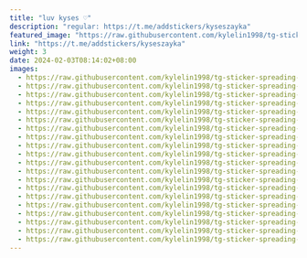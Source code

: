```yaml
---
title: "luv kyses ♡"
description: "regular: https://t.me/addstickers/kyseszayka"
featured_image: "https://raw.githubusercontent.com/kylelin1998/tg-sticker-spreading-worldwide-images/main/img/1da1090b-0858-4c54-a5db-cdab02855f9c.jpg"
link: "https://t.me/addstickers/kyseszayka"
weight: 3
date: 2024-02-03T08:14:02+08:00
images:
  - https://raw.githubusercontent.com/kylelin1998/tg-sticker-spreading-worldwide-images/main/img/1da1090b-0858-4c54-a5db-cdab02855f9c.jpg
  - https://raw.githubusercontent.com/kylelin1998/tg-sticker-spreading-worldwide-images/main/img/5c74cd63-04c8-4226-90ac-955113432dd8.jpg
  - https://raw.githubusercontent.com/kylelin1998/tg-sticker-spreading-worldwide-images/main/img/e723caa0-2366-4683-b1e9-0bec4ea1ae91.jpg
  - https://raw.githubusercontent.com/kylelin1998/tg-sticker-spreading-worldwide-images/main/img/6a521ed9-3029-4ff6-8fa8-f19042d58d11.jpg
  - https://raw.githubusercontent.com/kylelin1998/tg-sticker-spreading-worldwide-images/main/img/a7b9e609-66f9-43cd-8237-9ee6cfbdfdc1.jpg
  - https://raw.githubusercontent.com/kylelin1998/tg-sticker-spreading-worldwide-images/main/img/764ed6a2-0787-4661-b5ed-b68801c1dc01.jpg
  - https://raw.githubusercontent.com/kylelin1998/tg-sticker-spreading-worldwide-images/main/img/8ba4352d-64b6-4f01-8f84-117834c3530c.jpg
  - https://raw.githubusercontent.com/kylelin1998/tg-sticker-spreading-worldwide-images/main/img/d84d0e01-f261-464b-8286-2fb6c2f81449.jpg
  - https://raw.githubusercontent.com/kylelin1998/tg-sticker-spreading-worldwide-images/main/img/256d9204-b7b9-4d2b-9c7c-a88b195b582f.jpg
  - https://raw.githubusercontent.com/kylelin1998/tg-sticker-spreading-worldwide-images/main/img/7e334a45-5346-43f4-add9-2661434c933a.jpg
  - https://raw.githubusercontent.com/kylelin1998/tg-sticker-spreading-worldwide-images/main/img/b104e850-6dd0-49e1-9fc1-c1577d2f9792.jpg
  - https://raw.githubusercontent.com/kylelin1998/tg-sticker-spreading-worldwide-images/main/img/26582b69-955d-4cf7-aab2-7c1922b205cd.jpg
  - https://raw.githubusercontent.com/kylelin1998/tg-sticker-spreading-worldwide-images/main/img/2f3d83fc-376f-4b03-88a5-c853ab1df6af.jpg
  - https://raw.githubusercontent.com/kylelin1998/tg-sticker-spreading-worldwide-images/main/img/73c6c95f-ebb5-4377-8185-1fb173e9f25b.jpg
  - https://raw.githubusercontent.com/kylelin1998/tg-sticker-spreading-worldwide-images/main/img/b66da397-d2eb-4084-996d-7691e5acd42d.jpg
  - https://raw.githubusercontent.com/kylelin1998/tg-sticker-spreading-worldwide-images/main/img/48d611ea-fbca-4d30-adab-054a06269087.jpg
  - https://raw.githubusercontent.com/kylelin1998/tg-sticker-spreading-worldwide-images/main/img/34b8518b-cf8a-4ce4-bfff-331897e8cb48.jpg
  - https://raw.githubusercontent.com/kylelin1998/tg-sticker-spreading-worldwide-images/main/img/32afd438-3d29-43c0-9bbf-8be2b2c4161c.jpg
  - https://raw.githubusercontent.com/kylelin1998/tg-sticker-spreading-worldwide-images/main/img/bbd4a6fe-dd75-4cc1-94f8-a1e799904a49.jpg
  - https://raw.githubusercontent.com/kylelin1998/tg-sticker-spreading-worldwide-images/main/img/98266926-2ae7-4b56-966e-f7b60b9d92e0.jpg
---
```

